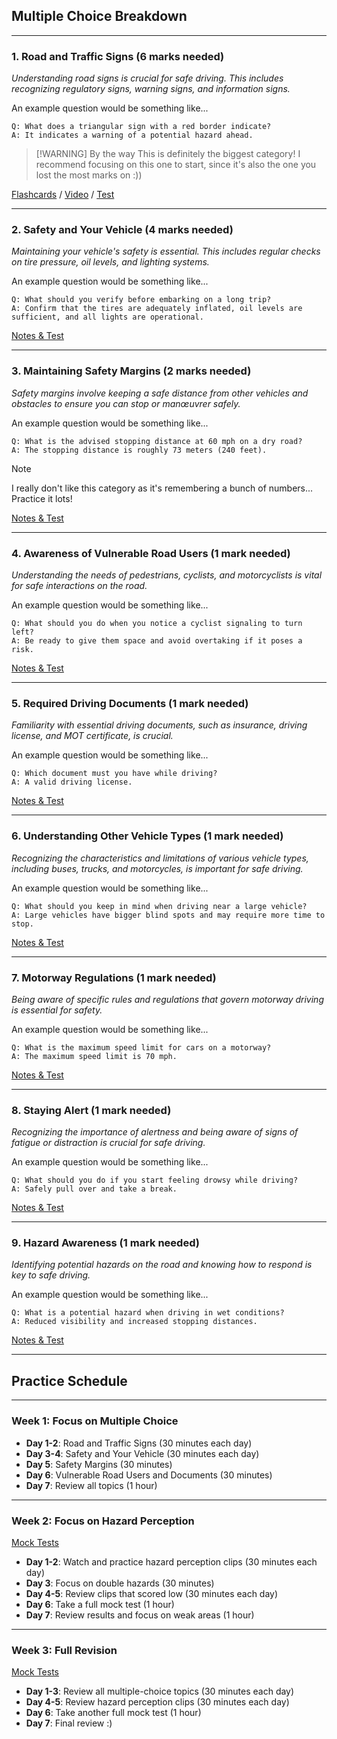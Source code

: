 ## Multiple Choice Breakdown

---

### 1. Road and Traffic Signs (6 marks needed)
*Understanding road signs is crucial for safe driving. This includes recognizing regulatory signs, warning signs, and information signs.*

An example question would be something like...

```
Q: What does a triangular sign with a red border indicate?
A: It indicates a warning of a potential hazard ahead.
```

> [!WARNING] By the way
> This is definitely the biggest category! I recommend focusing on this one to start, since it's also the one you lost the most marks on :))

[Flashcards](https://quizlet.com/gb/45488290/uk-road-signs-flash-cards/) / [Video](https://www.youtube.com/watch?v=vSrJJLg8gkk) / [Test](https://drivingtheorytest.com/road-and-traffic-signs/)

---
### 2. Safety and Your Vehicle (4 marks needed)
*Maintaining your vehicle's safety is essential. This includes regular checks on tire pressure, oil levels, and lighting systems.*

An example question would be something like...

```
Q: What should you verify before embarking on a long trip?
A: Confirm that the tires are adequately inflated, oil levels are sufficient, and all lights are operational.
```

[Notes & Test](https://drivingtheorytest.com/safety-and-your-vehicle/)

---
### 3. Maintaining Safety Margins (2 marks needed)
*Safety margins involve keeping a safe distance from other vehicles and obstacles to ensure you can stop or manœuvrer safely.*

An example question would be something like...

```
Q: What is the advised stopping distance at 60 mph on a dry road?
A: The stopping distance is roughly 73 meters (240 feet).
```

> [!NOTE]
> I really don't like this category as it's remembering a bunch of numbers... Practice it lots!

[Notes & Test](https://drivingtheorytest.com/safety-margins/)

---
### 4. Awareness of Vulnerable Road Users (1 mark needed)
*Understanding the needs of pedestrians, cyclists, and motorcyclists is vital for safe interactions on the road.*

An example question would be something like...

```
Q: What should you do when you notice a cyclist signaling to turn left?
A: Be ready to give them space and avoid overtaking if it poses a risk.
```

[Notes & Test](https://drivingtheorytest.com/vulnerable-road-users/)

---
### 5. Required Driving Documents (1 mark needed)
*Familiarity with essential driving documents, such as insurance, driving license, and MOT certificate, is crucial.*

An example question would be something like...

```
Q: Which document must you have while driving?
A: A valid driving license.
```

[Notes & Test](https://drivingtheorytest.com/documents/)

---
### 6. Understanding Other Vehicle Types (1 mark needed)
*Recognizing the characteristics and limitations of various vehicle types, including buses, trucks, and motorcycles, is important for safe driving.*

An example question would be something like...

```
Q: What should you keep in mind when driving near a large vehicle?
A: Large vehicles have bigger blind spots and may require more time to stop.
```

[Notes & Test](https://drivingtheorytest.com/other-types-of-vehicle/)

---
### 7. Motorway Regulations (1 mark needed)
*Being aware of specific rules and regulations that govern motorway driving is essential for safety.*

An example question would be something like...

```
Q: What is the maximum speed limit for cars on a motorway?
A: The maximum speed limit is 70 mph.
```

[Notes & Test](https://drivingtheorytest.com/motorway-rules/)

---
### 8. Staying Alert (1 mark needed)
*Recognizing the importance of alertness and being aware of signs of fatigue or distraction is crucial for safe driving.*

An example question would be something like...

```
Q: What should you do if you start feeling drowsy while driving?
A: Safely pull over and take a break.
```

[Notes & Test](https://drivingtheorytest.com/alertness/)

---
### 9. Hazard Awareness (1 mark needed)
*Identifying potential hazards on the road and knowing how to respond is key to safe driving.*

An example question would be something like...

```
Q: What is a potential hazard when driving in wet conditions?
A: Reduced visibility and increased stopping distances.
```

[Notes & Test](https://drivingtheorytest.com/hazard-awareness/)

---
## Practice Schedule

---

### **Week 1**: Focus on Multiple Choice

- **Day 1-2**: Road and Traffic Signs (30 minutes each day)
- **Day 3-4**: Safety and Your Vehicle (30 minutes each day)
- **Day 5**: Safety Margins (30 minutes)
- **Day 6**: Vulnerable Road Users and Documents (30 minutes)
- **Day 7**: Review all topics (1 hour)

---
### **Week 2**: Focus on Hazard Perception

[Mock Tests](https://www.safedrivingforlife.info/free-practice-tests/hazard-perception-test/)

- **Day 1-2**: Watch and practice hazard perception clips (30 minutes each day)
- **Day 3**: Focus on double hazards (30 minutes)
- **Day 4-5**: Review clips that scored low (30 minutes each day)
- **Day 6**: Take a full mock test (1 hour)
- **Day 7**: Review results and focus on weak areas (1 hour)

---
### **Week 3**: Full Revision

[Mock Tests](https://drivingtheorytest.com/mock-tests/)

- **Day 1-3**: Review all multiple-choice topics (30 minutes each day)
- **Day 4-5**: Review hazard perception clips (30 minutes each day)
- **Day 6**: Take another full mock test (1 hour)
- **Day 7**: Final review :)